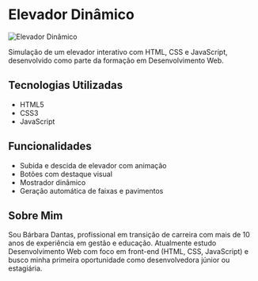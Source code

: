 # Elevador Dinâmico

![Elevador Dinâmico](https://via.placeholder.com/800x400.png?text=Captura+do+Projeto)

Simulação de um elevador interativo com HTML, CSS e JavaScript, desenvolvido como parte da formação em Desenvolvimento Web.

## Tecnologias Utilizadas
- HTML5
- CSS3
- JavaScript

## Funcionalidades
- Subida e descida de elevador com animação
- Botões com destaque visual
- Mostrador dinâmico
- Geração automática de faixas e pavimentos

## Sobre Mim
Sou Bárbara Dantas, profissional em transição de carreira com mais de 10 anos de experiência em gestão e educação. Atualmente estudo Desenvolvimento Web com foco em front-end (HTML, CSS, JavaScript) e busco minha primeira oportunidade como desenvolvedora júnior ou estagiária.
